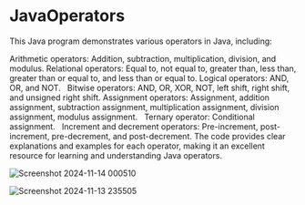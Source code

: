 # JavaOperators
This Java program demonstrates various operators in Java, including:

Arithmetic operators: Addition, subtraction, multiplication, division, and modulus.
Relational operators: Equal to, not equal to, greater than, less than, greater than or equal to, and less than or equal to.
Logical operators: AND, OR, and NOT.   
Bitwise operators: AND, OR, XOR, NOT, left shift, right shift, and unsigned right shift.
Assignment operators: Assignment, addition assignment, subtraction assignment, multiplication assignment, division assignment, modulus assignment.   
Ternary operator: Conditional assignment.   
Increment and decrement operators: Pre-increment, post-increment, pre-decrement, and post-decrement.
The code provides clear explanations and examples for each operator, making it an excellent resource for learning and understanding Java operators.

![Screenshot 2024-11-14 000510](https://github.com/user-attachments/assets/f66d9ea9-cde2-4566-aa82-a1964beb9860)

![Screenshot 2024-11-13 235505](https://github.com/user-attachments/assets/7011299d-489d-4c24-9b65-2999187a8c03)

